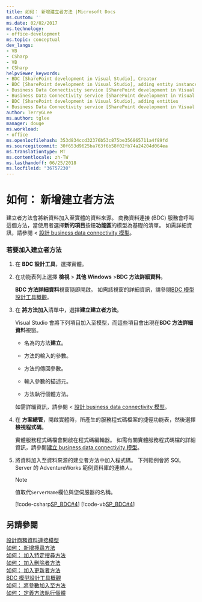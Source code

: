 ```yaml
---
title: 如何： 新增建立者方法 |Microsoft Docs
ms.custom: ''
ms.date: 02/02/2017
ms.technology:
- office-development
ms.topic: conceptual
dev_langs:
- VB
- CSharp
- VB
- CSharp
helpviewer_keywords:
- BDC [SharePoint development in Visual Studio], Creator
- BDC [SharePoint development in Visual Studio], adding entity instances
- Business Data Connectivity service [SharePoint development in Visual Studio], adding entities
- Business Data Connectivity service [SharePoint development in Visual Studio], adding entity instances
- BDC [SharePoint development in Visual Studio], adding entities
- Business Data Connectivity service [SharePoint development in Visual Studio], Creator
author: TerryGLee
ms.author: tglee
manager: douge
ms.workload:
- office
ms.openlocfilehash: 353d834ccd32376b53c875be356865711a4f89fd
ms.sourcegitcommit: 30f653d9625ba763f6b58f02fb74a24204d064ea
ms.translationtype: MT
ms.contentlocale: zh-TW
ms.lasthandoff: 06/25/2018
ms.locfileid: "36757230"
---
```

# <a name="how-to-add-a-creator-method"></a>如何： 新增建立者方法
  建立者方法會將新資料加入至實體的資料來源。 商務資料連接 (BDC) 服務會呼叫這個方法，當使用者選擇**新的項目**按鈕**功能區**的模型為基礎的清單。 如需詳細資訊，請參閱 <<c0> [ 設計 business data connectivity 模型](../sharepoint/designing-a-business-data-connectivity-model.md)。  
  
### <a name="to-add-a-creator-method"></a>若要加入建立者方法  
  
1.  在  **BDC 設計工具**，選擇實體。  
  
2.  在功能表列上選擇 **檢視** > **其他 Windows** >**BDC 方法詳細資料**。  
  
     **BDC 方法詳細資料**視窗隨即開啟。 如需該視窗的詳細資訊，請參閱[BDC 模型設計工具概觀](../sharepoint/bdc-model-design-tools-overview.md)。  
  
3.  在 **將方法加入**清單中，選擇**建立建立者方法**。  
  
     Visual Studio 會將下列項目加入至模型，而這些項目會出現在**BDC 方法詳細資料**視窗。  
  
    -   名為的方法**建立**。  
  
    -   方法的輸入的參數。  
  
    -   方法的傳回參數。  
  
    -   輸入參數的描述元。  
  
    -   方法執行個體方法。  
  
     如需詳細資訊，請參閱 <<c0> [ 設計 business data connectivity 模型](../sharepoint/designing-a-business-data-connectivity-model.md)。  
  
4.  在 **方案總管**，開啟實體時，所產生的服務程式碼檔案的捷徑功能表，然後選擇**檢視程式碼**。  
  
     實體服務程式碼檔會開啟在程式碼編輯器。 如需有關實體服務程式碼檔的詳細資訊，請參閱[建立 business data connectivity 模型](../sharepoint/creating-a-business-data-connectivity-model.md)。  
  
5.  將資料加入至資料來源的建立者方法中加入程式碼。 下列範例會將 SQL Server 的 AdventureWorks 範例資料庫的連絡人。  
  
    > [!NOTE]  
    >  值取代`ServerName`欄位與您伺服器的名稱。  
  
     [!code-csharp[SP_BDC#4](../sharepoint/codesnippet/CSharp/SP_BDC/bdcmodel1/contactservice.cs#4)]
     [!code-vb[SP_BDC#4](../sharepoint/codesnippet/VisualBasic/sp_bdc/bdcmodel1/contactservice.vb#4)]  
  
## <a name="see-also"></a>另請參閱
 [設計商務資料連接模型](../sharepoint/designing-a-business-data-connectivity-model.md)   
 [如何： 新增搜尋方法](../sharepoint/how-to-add-a-finder-method.md)   
 [如何： 加入特定搜尋方法](../sharepoint/how-to-add-a-specific-finder-method.md)   
 [如何： 加入刪除者方法](../sharepoint/how-to-add-a-deleter-method.md)   
 [如何： 加入更新者方法](../sharepoint/how-to-add-an-updater-method.md)   
 [BDC 模型設計工具概觀](../sharepoint/bdc-model-design-tools-overview.md)   
 [如何： 將參數加入至方法](../sharepoint/how-to-add-a-parameter-to-a-method.md)   
 [如何： 定義方法執行個體](../sharepoint/how-to-define-a-method-instance.md)  
  
  
